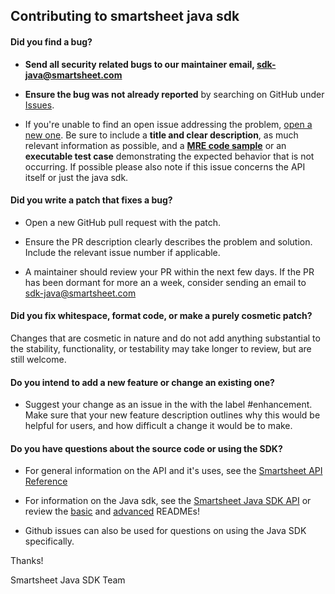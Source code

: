 ## Contributing to smartsheet java sdk

#### **Did you find a bug?**

* **Send all security related bugs to our maintainer email, sdk-java@smartsheet.com**

* **Ensure the bug was not already reported** by searching on GitHub under [Issues](https://github.com/smartsheet/smartsheet-java-sdk/issues).

* If you're unable to find an open issue addressing the problem, [open a new one](https://github.com/smartsheet/smartsheet-java-sdk/issues/new). Be sure to include a **title and clear description**, as much relevant information as possible, and a **[MRE code sample](https://stackoverflow.com/help/minimal-reproducible-example)** or an **executable test case** demonstrating the expected behavior that is not occurring. If possible please also note if this issue concerns the API itself or just the java sdk.

#### **Did you write a patch that fixes a bug?**

* Open a new GitHub pull request with the patch.

* Ensure the PR description clearly describes the problem and solution. Include the relevant issue number if applicable.

* A maintainer should review your PR within the next few days. If the PR has been dormant for more an a week, consider sending an email to sdk-java@smartsheet.com 

#### **Did you fix whitespace, format code, or make a purely cosmetic patch?**

Changes that are cosmetic in nature and do not add anything substantial to the stability, functionality, or testability may take longer to review, but are still welcome.

#### **Do you intend to add a new feature or change an existing one?**

* Suggest your change as an issue in the with the label #enhancement. Make sure that your new feature description outlines why this would be helpful for users, and how difficult a change it would be to make.

#### **Do you have questions about the source code or using the SDK?**

* For general information on the API and it's uses, see the [Smartsheet API Reference](https://smartsheet.redoc.ly/)

* For information on the Java sdk, see the [Smartsheet Java SDK API](https://smartsheet.github.io/smartsheet-java-sdk/apidocs/) or review the [basic](https://github.com/smartsheet/smartsheet-java-sdk#readme) and [advanced](https://github.com/smartsheet/smartsheet-java-sdk/blob/mainline/ADVANCED.md) READMEs!

* Github issues can also be used for questions on using the Java SDK specifically.

Thanks!

Smartsheet Java SDK Team
